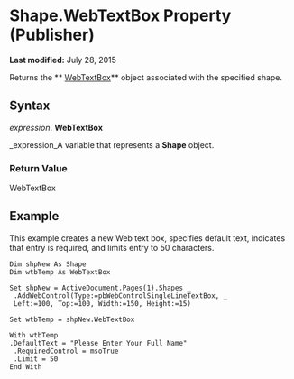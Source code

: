
# Shape.WebTextBox Property (Publisher)

 **Last modified:** July 28, 2015

Returns the  ** [WebTextBox](74fde391-734c-6672-dadb-59bc58232c0f.md)** object associated with the specified shape.

## Syntax

 _expression_. **WebTextBox**

 _expression_A variable that represents a  **Shape** object.


### Return Value

WebTextBox


## Example

This example creates a new Web text box, specifies default text, indicates that entry is required, and limits entry to 50 characters.


```
Dim shpNew As Shape 
Dim wtbTemp As WebTextBox 
 
Set shpNew = ActiveDocument.Pages(1).Shapes _ 
 .AddWebControl(Type:=pbWebControlSingleLineTextBox, _ 
 Left:=100, Top:=100, Width:=150, Height:=15) 
 
Set wtbTemp = shpNew.WebTextBox 
 
With wtbTemp 
.DefaultText = "Please Enter Your Full Name" 
 .RequiredControl = msoTrue 
 .Limit = 50 
End With
```

